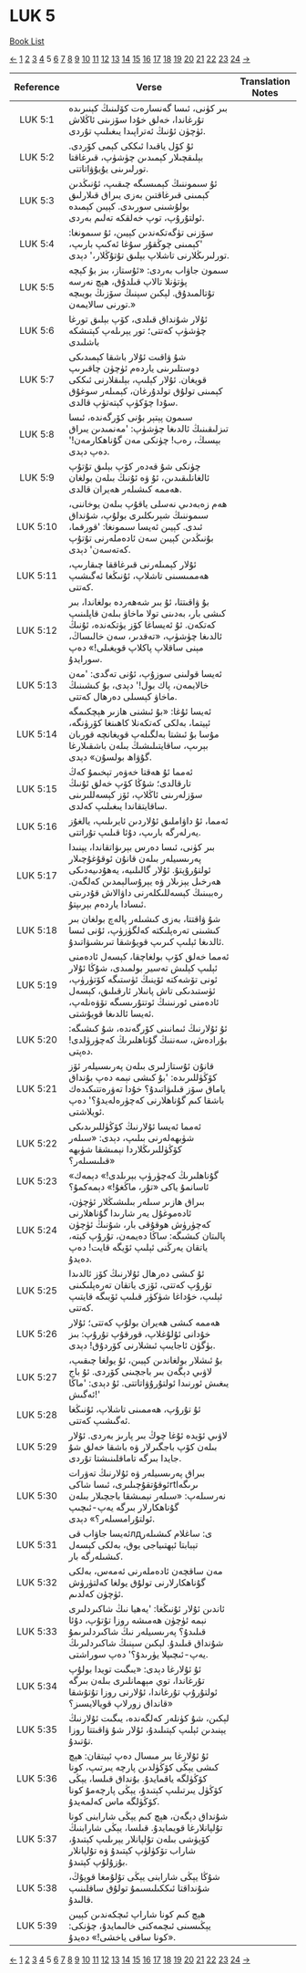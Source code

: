 # LUK 5
[Book List](../README.md)

[<-](./chapter_4.md) [1](./chapter_1.md) [2](./chapter_2.md) [3](./chapter_3.md) [4](./chapter_4.md) 5 [6](./chapter_6.md) [7](./chapter_7.md) [8](./chapter_8.md) [9](./chapter_9.md) [10](./chapter_10.md) [11](./chapter_11.md) [12](./chapter_12.md) [13](./chapter_13.md) [14](./chapter_14.md) [15](./chapter_15.md) [16](./chapter_16.md) [17](./chapter_17.md) [18](./chapter_18.md) [19](./chapter_19.md) [20](./chapter_20.md) [21](./chapter_21.md) [22](./chapter_22.md) [23](./chapter_23.md) [24](./chapter_24.md) [->](./chapter_6.md)

| Reference | Verse | Translation Notes |
|:---------:|-------|-------------------|
|LUK 5:1|بىر كۈنى، ئىسا گەنسارەت كۆلىنىڭ كېنىرىدە تۇرغاندا، خەلق خۇدا سۆزىنى ئاڭلاش ئۈچۈن ئۇنىڭ ئەتراپىدا يىغىلىپ تۇردى.||
|LUK 5:2|ئۇ كۆل ياقىدا ئىككى كېمى كۆردى. بېلىقچىلار كېمىدىن چۈشۈپ، قىرغاقتا تورلىرىنى يۇيۇۋاتاتتى.||
|LUK 5:3|ئۇ سىموننىڭ كېمىسىگە چىقىپ، ئۇنىڭدىن كېمىنى قىرغاقتىن بەزى يىراق قىلارلىق بولۇشىنى سورىدى. كېيىن كېمىدە ئولتۇرۇپ، توپ خەلقكە تەلىم بەردى.||
|LUK 5:4|سۆزنى تۈگەتكەندىن كېيىن، ئۇ سىمونغا: 'كېمىنى چوڭقۇر سۇغا ئەكىپ بارىپ، تورلىرىڭلارنى تاشلاپ بېلىق تۇتۇڭلار،' دېدى.||
|LUK 5:5|سىمون جاۋاب بەردى: «ئۇستاز، بىز بۇ كېچە پۈتۈنلا تالاپ قىلدۇق، ھېچ نەرسە تۇتالمىدۇق. لېكىن سېنىڭ سۆزىڭ بويىچە تورنى سالايمەن.»||
|LUK 5:6|ئۇلار شۇنداق قىلدى، كۆپ بېلىق تورغا چۈشۈپ كەتتى؛ تور يېرىلەپ كېتىشكە باشلىدى||
|LUK 5:7|شۇ ۋاقىت ئۇلار باشقا كېمىدىكى دوستلىرىنى ياردەم ئۈچۈن چاقىرىپ قويغان. ئۇلار كېلىپ، بېلىقلارنى ئىككى كېمىنى تولۇق تولدۇرغان، كېمىلەر سوغۇق سۇدا چۆكۈپ كېتەتۈپ قالدى.||
|LUK 5:8|سىمون پېتېر بۇنى كۆرگەندە، ئىسا تىزلىقىنىڭ ئالدىغا چۈشۈپ: 'مەنمىدىن يىراق بېسىڭ، رەب! چۈنكى مەن گۇناھكارمەن!' دەپ دېدى.||
|LUK 5:9|چۈنكى شۇ قەدەر كۆپ بېلىق تۇتۇپ ئالغانلىقىدىن، ئۇ ۋە ئۇنىڭ بىلەن بولغان ھەممە كىشىلەر ھەيران قالدى.||
|LUK 5:10|ھەم زەبەدىي نەسلى ياقۇپ بىلەن يوخاننى، سىموننىڭ شېرىكلىرى بولۇپ، شۇنداق ئىدى. كېيىن ئەيسا سىمونغا: 'قورقما، بۇنىڭدىن كېيىن سەن ئادەملەرنى تۇتۇپ كەتەسەن' دېدى.||
|LUK 5:11|ئۇلار كېمىلەرنى قىرغاققا چىقارىپ، ھەممىسىنى تاشلاپ، ئۇنىڭغا ئەگىشىپ كەتتى.||
|LUK 5:12|بۇ ۋاقىتتا، ئۇ بىر شەھەردە بولغاندا، بىر كىشى بار، بەدىنى تولا ماخاۋ بىلەن قاپلىنىپ كەتكەن. ئۇ ئەيساغا كۆز يۈتكەندە، ئۇنىڭ ئالدىغا چۈشۈپ، «تەقدىر، سەن خالىساڭ، مېنى ساقلاپ پاكلاپ قويغىلى!» دەپ سورايدۇ.||
|LUK 5:13|ئەيسا قولىنى سوزۇپ، ئۇنى تەگدى: 'مەن خالايمەن، پاك بول!' دېدى، بۇ كىشىنىڭ ماخاۋ كېسىلى دەرھال كەتتى.||
|LUK 5:14|ئەيسا ئۇغا: «بۇ ئىشنى ھازىر ھېچكىمگە ئېيتما، بەلكى كەتكەنلا كاھىنغا كۆرۈنگە، مۇسا بۇ ئىشتا بەلگىلەپ قويغانچە قوربان بېرىپ، ساقايتىلىشىڭ بىلەن باشقىلارغا گۇۋاھ بولسۇن» دېدى.||
|LUK 5:15|ئەمما ئۇ ھەقتا خەۋەر تېخىمۇ كەڭ تارقالدى؛ شۇڭا كۆپ خەلق ئۇنىڭ سۆزلەرىنى ئاڭلاپ، ئۆز كېسەللىرىنى ساقايتقاندا يىغىلىپ كەلدى.||
|LUK 5:16|ئەمما، ئۇ داۋاملىق ئۇلاردىن ئايرىلىپ، يالغۇز يەرلەرگە بارىپ، دۇئا قىلىپ تۇراتتى.||
|LUK 5:17|بىر كۈنى، ئىسا دەرس بېرىۋاتقاندا، يېنىدا پەرىسىيلەر بىلەن قانۇن ئوقۇغۇچىلار ئولتۇرۇپتۇ. ئۇلار گالىلىيە، يەھۇدىيەدىكى ھەرخىل يېزىلار ۋە يېرۇسالېمدىن كەلگەن. رەببىنىڭ كېسەللىكلەرنى داۋالاش قۇدرىتى ئىسادا ياردەم بېرىپتۇ.||
|LUK 5:18|شۇ ۋاقتتا، بەزى كىشىلەر پالەچ بولغان بىر كىشىنى تەرەپلىكتە كەلگۈزۈپ، ئۇنى ئىسا ئالدىغا ئېلىپ كىرىپ قويۇشقا تىرىشىۋاتىدۇ.||
|LUK 5:19|ئەمما خەلق كۆپ بولغاچقا، كېسەل ئادەمنى ئېلىپ كېلىش تەسير بولمىدى، شۇڭا ئۇلار ئونى تۆشەكتە ئۆينىڭ ئۈستىگە كۆتۈرۈپ، ئۈستىدىكى تاش پانىلار ئارقىلىق، كېسەل ئادەمنى ئورنىنىڭ ئوتتۇرىسىگە تۆۋەنلەپ، ئەيسا ئالدىغا قويۇشتى.||
|LUK 5:20|ئۇ ئۇلارنىڭ ئىمانىنى كۆرگەندە، شۇ كىشىگە: بۇرادەش، سەننىڭ گۇناھلىرىڭ كەچۈرۈلدى! دەپتى.||
|LUK 5:21|قانۇن ئۇستازلىرى بىلەن پەرىسىيلەر ئۆز كۆڭۈللىرىدە: 'بۇ كىشى نېمە دەپ بۇنداق ياماق سۆز قىلىۋاتىدۇ؟ خۇدا تەۋرەتتىكىدەك باشقا كىم گۇناھلارنى كەچۈرەلەيدۇ؟' دەپ ئويلاشتى.||
|LUK 5:22|ئەمما ئەيسا ئۇلارنىڭ كۆڭۈللىرىدىكى شۈبھەلەرنى بىلىپ، دېدى: «سىلەر كۆڭۈللىرىڭلاردا نېمىشقا شۈبھە قىلىسىلەر؟»||
|LUK 5:23|«گۇناھلىرىڭ كەچۈرۈپ بېرىلدى!» دېمەك ئاسانمۇ ياكى «تۇر، ماڭغۇ!» دېمەكمۇ؟||
|LUK 5:24|بىراق ھازىر سىلەر بىلىشىڭلار ئۈچۈن، ئادەموغۇل يەر شارىدا گۇناھلارنى كەچۈرۈش ھوقۇقى بار، شۇنىڭ ئۈچۈن پالىتان كىشىگە: ساڭا دەيمەن، تۇرۇپ كېتە، ياتقان يەرڭنى ئېلىپ ئۆيگە قايت! دەپ دەيدۇ.||
|LUK 5:25|ئۇ كىشى دەرھال ئۇلارنىڭ كۆز ئالدىدا تۇرۇپ كەتتى، ئۆزى ياتقان تەرەپلىكىنى ئېلىپ، خۇداغا شۈكۈر قىلىپ ئۆيىگە قايتىپ كەتتى.||
|LUK 5:26|ھەممە كىشى ھەيران بولۇپ كەتتى؛ ئۇلار خۇدانى ئۇلۇغلاپ، قورقۇپ تۇرۇپ: بىز بۈگۈن ئاجايىپ ئىشلارنى كۆردۇق! دېدى.||
|LUK 5:27|بۇ ئىشلار بولغاندىن كېيىن، ئۇ يولغا چىقىپ، لاۋىي دېگەن بىر باجچىنى كۆردى. ئۇ باج يىغىش ئورنىدا ئولتۇرۇۋاتاتتى. ئۇ دېدى: 'ماڭا ئەگىش!'||
|LUK 5:28|ئۇ تۇرۇپ، ھەممىنى تاشلاپ، ئۇنىڭغا ئەگىشىپ كەتتى.||
|LUK 5:29|لاۋىي ئۆيدە ئۇغا چوڭ بىر پارىز بەردى. ئۇلار بىلەن كۆپ باجگىرلار ۋە باشقا خەلق شۇ جايدا بىرگە تاماقلىنىشتا تۇردى.||
|LUK 5:30|بىراق پەرىسىيلەر ۋە ئۇلارنىڭ تەۋرات ئوقۇتقۇچىلىرى، ئىسا شاكىrtlىرىگە نەرسىلەپ: «سىلەر نېمىشقا باجچىلار بىلەن گۇناھكارلار بىرگە يەپ-ئىچىپ ئولتۇرامسىلەر؟» دېدى.||
|LUK 5:31|ئەيسا جاۋاب قىлдى: ساغلام كىشىلەر تېبابتا ئېھتىياجى يوق، بەلكى كېسەل كىشىلەرگە بار.||
|LUK 5:32|مەن ساقچەن ئادەملەرنى ئەمەس، بەلكى گۇناھكارلارنى تولۇق يولغا كەلتۈرۈش ئۈچۈن كەلدىم.||
|LUK 5:33|ئاندىن ئۇلار ئۇنىڭغا: 'يەھيا نىڭ شاكىردلىرى نېمە ئۈچۈن ھەمىشە روزا تۇتۇپ، دۇئا قىلىدۇ؟ پەرىسىيلەر نىڭ شاكىردلىرىمۇ شۇنداق قىلىدۇ. لېكىن سېنىڭ شاكىردلىرىڭ يەپ-ئىچىپلا يۈرىدۇ؟' دەپ سوراشتى.||
|LUK 5:34|ئۇ ئۇلارغا دېدى: «يىگىت تويدا بولۇپ تۇرغاندا، توي مېھمانلىرى بىلەن بىرگە ئولتۇرۇپ تۇرغاندا، ئۇلارنى روزا تۇتۇشقا قانداق زورلاپ قويالايسىز؟»||
|LUK 5:35|لېكىن، شۇ كۈنلەر كەلگەندە، يىگىت ئۇلارنىڭ يېنىدىن ئېلىپ كېتىلىدۇ، ئۇلار شۇ ۋاقىتتا روزا تۇتىدۇ.||
|LUK 5:36|ئۇ ئۇلارغا بىر مىسال دەپ ئېيتقان: ھېچ كىشى يېڭى كۆڭۈلدىن پارچە يىرتىپ، كونا كۆڭۈلگە ياقمايدۇ. بۇنداق قىلسا، يېڭى كۆڭۈل يىرتىلىپ كېتىدۇ، يېڭى پارچەمۇ كونا كۆڭۈلگە ماس كەلمەيدۇ.||
|LUK 5:37|شۇنداق دېگەن، ھېچ كىم يېڭى شارابنى كونا تۇلپانلارغا قويمايدۇ. قىلسا، يېڭى شارابنىڭ كۆپۈشى بىلەن تۇلپانلار يېرىلىپ كېتىدۇ، شاراب تۆكۈلۈپ كېتىدۇ ۋە تۇلپانلار بۇزۇلۇپ كېتىدۇ.||
|LUK 5:38|شۇڭا يېڭى شارابنى يېڭى تۇلۇمغا قويۇڭ، شۇنداقتا ئىككىلىسىمۇ تولۇق ساقلىنىپ قالىدۇ.||
|LUK 5:39|ھېچ كىم كونا شاراپ ئىچكەندىن كېيىن يېڭىسىنى ئىچمەكنى خالىمايدۇ، چۈنكى: «كونا ساقى ياخشى!» دەيدۇ.||


[<-](./chapter_4.md) [1](./chapter_1.md) [2](./chapter_2.md) [3](./chapter_3.md) [4](./chapter_4.md) 5 [6](./chapter_6.md) [7](./chapter_7.md) [8](./chapter_8.md) [9](./chapter_9.md) [10](./chapter_10.md) [11](./chapter_11.md) [12](./chapter_12.md) [13](./chapter_13.md) [14](./chapter_14.md) [15](./chapter_15.md) [16](./chapter_16.md) [17](./chapter_17.md) [18](./chapter_18.md) [19](./chapter_19.md) [20](./chapter_20.md) [21](./chapter_21.md) [22](./chapter_22.md) [23](./chapter_23.md) [24](./chapter_24.md) [->](./chapter_6.md)